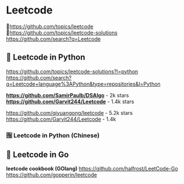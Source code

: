 # Leetcode             
💜https://github.com/topics/leetcode      
💜https://github.com/topics/leetcode-solutions                 
https://github.com/search?q=Leetcode                            

## 🌋 Leetcode in Python                    
https://github.com/topics/leetcode-solutions?l=python
https://github.com/search?q=Leetcode+language%3APython&type=repositories&l=Python                  

**https://github.com/SamirPaulb/DSAlgo** -  2k stars                      
**https://github.com/Garvit244/Leetcode** - 1.4k stars                     

https://github.com/qiyuangong/leetcode - 5.2k stars                 
https://github.com/Garvit244/Leetcode - 1.4k             

### 🈯 Leetcode in Python (Chinese)                  


##  🌋 Leetcode in Go             
**leetcode cookbook (GOlang)** https://github.com/halfrost/LeetCode-Go                         
https://github.com/gopperin/leetcode                     


